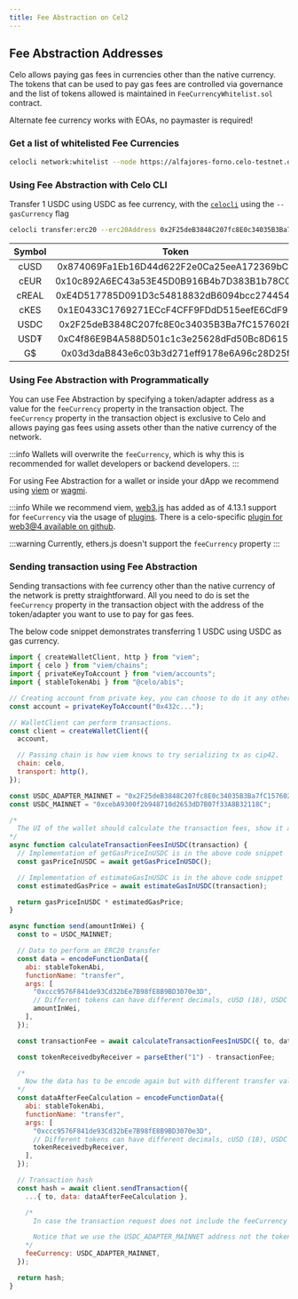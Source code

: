 ```yaml
---
title: Fee Abstraction on Cel2
---
```


## Fee Abstraction Addresses

Celo allows paying gas fees in currencies other than the native currency. The tokens that can be used to pay gas fees are controlled via governance and the list of tokens allowed is maintained in `FeeCurrencyWhitelist.sol` contract.

Alternate fee currency works with EOAs, no paymaster is required!

### Get a list of whitelisted Fee Currencies

```bash
celocli network:whitelist --node https://alfajores-forno.celo-testnet.org
```

### Using Fee Abstraction with Celo CLI

Transfer 1 USDC using USDC as fee currency, with the [`celocli`](https://docs.celo.org/cli) using the `--gasCurrency` flag

```bash
celocli transfer:erc20 --erc20Address 0x2F25deB3848C207fc8E0c34035B3Ba7fC157602B --from 0x22ae7Cf4cD59773f058B685a7e6B7E0984C54966 --to 0xDF7d8B197EB130cF68809730b0D41999A830c4d7 --value 1000000 --gasCurrency 0x4822e58de6f5e485eF90df51C41CE01721331dC0 --privateKey [PRIVATE_KEY]
```

| Symbol |                   Token                    |                  Adapter                   |
| :----: | :----------------------------------------: | :----------------------------------------: |
|  cUSD  | 0x874069Fa1Eb16D44d622F2e0Ca25eeA172369bC1 |                                            |
|  cEUR  | 0x10c892A6EC43a53E45D0B916B4b7D383B1b78C0F |                                            |
| cREAL  | 0xE4D517785D091D3c54818832dB6094bcc2744545 |                                            |
|  cKES  | 0x1E0433C1769271ECcF4CFF9FDdD515eefE6CdF92 |                                            |
|  USDC  | 0x2F25deB3848C207fc8E0c34035B3Ba7fC157602B | 0x4822e58de6f5e485eF90df51C41CE01721331dC0 |
|  USD₮  | 0xC4f86E9B4A588D501c1c3e25628dFd50Bc8D615e |                                            |
|   G$   | 0x03d3daB843e6c03b3d271eff9178e6A96c28D25f |                                            |


### Using Fee Abstraction with Programmatically

You can use Fee Abstraction by specifying a token/adapter address as a value for the `feeCurrency` property in the transaction object. The `feeCurrency` property in the transaction object is exclusive to Celo and allows paying gas fees using assets other than the native currency of the network.

:::info
Wallets will overwrite the `feeCurrency`, which is why this is recommended for wallet developers or backend developers. 
:::

For using Fee Abstraction for a wallet or inside your dApp we recommend using [viem](https://viem.sh/docs/introduction.html) or [wagmi](https://wagmi.sh/).

:::info
While we recommend viem, [web3.js](https://docs.web3js.org/) has added as of 4.13.1 support for `feeCurrency` via the usage of [plugins](https://docs.web3js.org/#packages--plugins). There is a celo-specific [plugin for web3@4 available on github](https://github.com/celo-org/web3-plugin-transaction-types).

:::warning
Currently, ethers.js doesn't support the `feeCurrency` property
:::

### Sending transaction using Fee Abstraction

Sending transactions with fee currency other than the native currency of the network is pretty straightforward. All you need to do is set the `feeCurrency` property in the transaction object with the address of the token/adapter you want to use to pay for gas fees.

The below code snippet demonstrates transferring 1 USDC using USDC as gas currency.

```js
import { createWalletClient, http } from "viem";
import { celo } from "viem/chains";
import { privateKeyToAccount } from "viem/accounts";
import { stableTokenAbi } from "@celo/abis";

// Creating account from private key, you can choose to do it any other way.
const account = privateKeyToAccount("0x432c...");

// WalletClient can perform transactions.
const client = createWalletClient({
  account,

  // Passing chain is how viem knows to try serializing tx as cip42.
  chain: celo,
  transport: http(),
});

const USDC_ADAPTER_MAINNET = "0x2F25deB3848C207fc8E0c34035B3Ba7fC157602B";
const USDC_MAINNET = "0xcebA9300f2b948710d2653dD7B07f33A8B32118C";

/*
  The UI of the wallet should calculate the transaction fees, show it and consider the amount to not be part of the asset that the user i.e the amount corresponding to transaction fees should not be transferrable.
*/
async function calculateTransactionFeesInUSDC(transaction) {
  // Implementation of getGasPriceInUSDC is in the above code snippet
  const gasPriceInUSDC = await getGasPriceInUSDC();

  // Implementation of estimateGasInUSDC is in the above code snippet
  const estimatedGasPrice = await estimateGasInUSDC(transaction);

  return gasPriceInUSDC * estimatedGasPrice;
}

async function send(amountInWei) {
  const to = USDC_MAINNET;

  // Data to perform an ERC20 transfer
  const data = encodeFunctionData({
    abi: stableTokenAbi,
    functionName: "transfer",
    args: [
      "0xccc9576F841de93Cd32bEe7B98fE8B9BD3070e3D",
      // Different tokens can have different decimals, cUSD (18), USDC (6)
      amountInWei,
    ],
  });

  const transactionFee = await calculateTransactionFeesInUSDC({ to, data });

  const tokenReceivedbyReceiver = parseEther("1") - transactionFee;

  /* 
    Now the data has to be encode again but with different transfer value because the receiver receives the amount minus the transaction fee.
  */
  const dataAfterFeeCalculation = encodeFunctionData({
    abi: stableTokenAbi,
    functionName: "transfer",
    args: [
      "0xccc9576F841de93Cd32bEe7B98fE8B9BD3070e3D",
      // Different tokens can have different decimals, cUSD (18), USDC (6)
      tokenReceivedbyReceiver,
    ],
  });

  // Transaction hash
  const hash = await client.sendTransaction({
    ...{ to, data: dataAfterFeeCalculation },

    /*
      In case the transaction request does not include the feeCurrency property, the wallet can add it or change it to a different currency based on the user balance.

      Notice that we use the USDC_ADAPTER_MAINNET address not the token address this is because at the protocol level only 18 decimals tokens are supported, but USDC is 6 decimals, the adapter acts a unit converter.
    */
    feeCurrency: USDC_ADAPTER_MAINNET,
  });

  return hash;
}
```
